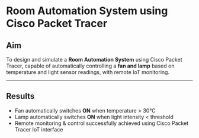 # Room Automation System using Cisco Packet Tracer

## Aim
To design and simulate a **Room Automation System** using Cisco Packet Tracer, capable of automatically controlling a **fan and lamp** based on temperature and light sensor readings, with remote IoT monitoring.

---

## Results
- Fan automatically switches **ON** when temperature > 30°C  
- Lamp automatically switches **ON** when light intensity < threshold  
- Remote monitoring & control successfully achieved using Cisco Packet Tracer IoT interface  
